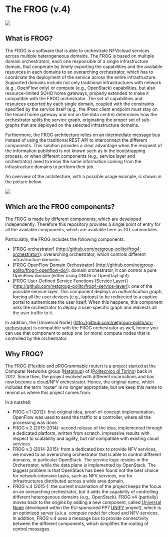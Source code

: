 # The FROG (v.4)

![](https://raw.githubusercontent.com/netgroup-polito/frog4/master/images/frog.jpg)

## What is FROG?

The FROG is a software that is able to orchestrate NFV/cloud services across multiple heterogeneous domains.
The FROG is based on multiple domain orchestrators, each one responsible of a single infrastructure domain, that cooperate by timely exporting the capabilities and the available resources in each domains to an overarching orchestrator, which has to coordinate the deployment of the service across the entire infrastructure.
Supported domains include not only traditional infrastructures with network (e.g., OpenFlow only) or compute (e.g., OpenStack) capabilities, but also resource-limited SOHO home gateways, properly extended to make it compatible with the FROG orchestrator. The set of capabilities and resources exported by each single domain, coupled with the constraints specified by the service itself (e.g., the IPsec client endpoint must stay on the tenant home gateway and not on the data centre) determines how the orchestrator splits the service graph, originating the proper set of sub-graphs that are deployed on the selected infrastructure domains.

Furthermore, the FROG architecture relies on an intermediate message bus instead of using the traditional REST API to interconnect the different components.
This solution provides a clear advantage when the recipient of the information published is not known such as in the bootstrapping process, or when different components (e.g., service layer and orchestrator) need to know the same information coming from the infrastructure domains to perform their job.

An overview of the architecture, with a possible usage example, is shown in the picture below.

![](https://raw.githubusercontent.com/netgroup-polito/frog4/master/images/frog-overview.png)


## Which are the FROG components?

The FROG is made by different components, which are developed independently. Therefore this repository provides a single point of entry for all the available components, which are available here as GIT submodules.

Particulatly, the FROG includes the following components:
  * [FROG orchestrator] (http://github.com/netgroup-polito/frog4-orchestrator/): overarching orchestrator, which controls different infrastructure domains.
  * [FROG OpenFlow Domain Orchestrator] (http://github.com/netgroup-polito/frog4-openflow-do/): domain orchestrator, it can control a pure OpenFlow domain (either using ONOS or OpenDayLight).
  * [FROG User-Defined Service Functions (Service Layer)] (http://github.com/netgroup-polito/frog4-service-layer/): one of the possible service layer. This component deploys an _authentication graph_, forcing all the user devices (e.g., laptops) to be redirected to a captive portal to authenticate the user itself. When this happens, this component asks the orchestrator to deploy a user-specific graph and redirects all the user traffic to it.

In addition, the [Universal Node] (http://github.com/netgroup-polito/un-orchestrator) is compatible with the FROG orchestrator as well, hence you can use that component to setup one (or more) compute nodes that is controlled by the orchestrator.

## Why FROG?

The FROG (Flexible and pROGrammable router) is a project started at the Computer Networks group ([Netgroup](http://netgroup.polito.it)) of ([Politecnico di Torino](http://www.polito.it)) back in 2012. Since then, the project evolved with different incarnations and has now become a cloud/NFV orchestrator. Hence, the original name, which includes the term 'router' is no longer appropriate, but we keep this name to remind us where this project comes from.

In a nutshell:
  * FROG v.1 (2012): first original idea, proof-of-concept implementation. OpenFlow was used to send the traffic to a controller, where all the processing was done.
  * FROG v.2 (2013-2014): second release of the idea, implemented through a dedicated platform, written from scratch. Impressive results with respect to scalability and agility, but not compatible with existing cloud services.
  * FROG v.3 (2014-2015): from a dedicated box to provide NFV services, we moved to an overarching orchestrator that is able to control different domains, in particular OpenStack. The service logic resides in the Orchestrator, while the data plane is implemented by OpenStack. The biggest problem is that OpenStack has been found not the best choice for network-intensive tasks, such as NFV services, nor for infrastructures distributed across a wide area domain.
  * FROG v.4 (2015-): the current incarnation of the project keeps the focus on an overarching orchestrator, but it adds the capability of controlling different heterogenous domains (e.g., OpenStack). FROG v4 (partially) moves back to the origins by adding a new component, called [Universal Node](http://github.com/netgroup-polito/un-orchestrator) (developed within the EU-sponsored FP7 [UNIFY](http://www.fp7-unify.eu) project), which is an optimized server (a.k.a. *compute node*) for cloud and NFV services. In addition, FROG v.4 uses a message bus to provide connectivity between the different components, which simplifies the routing of control messages. 
